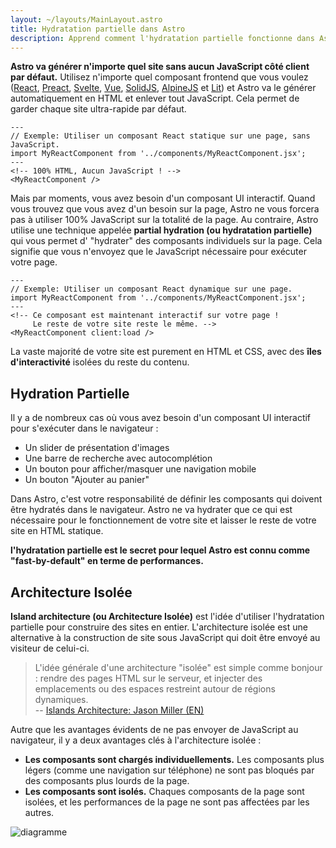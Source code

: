 ```yaml
---
layout: ~/layouts/MainLayout.astro
title: Hydratation partielle dans Astro
description: Apprend comment l'hydratation partielle fonctionne dans Astro avec l' "Island Architecture".
---
```


**Astro va générer n'importe quel site sans aucun JavaScript côté client par défaut.** Utilisez n'importe quel composant frontend que vous voulez ([React](https://reactjs.org/), [Preact](https://preactjs.com/), [Svelte](https://svelte.dev/), [Vue](https://vuejs.org/), [SolidJS](https://www.solidjs.com/), [AlpineJS](https://alpinejs.dev/) et [Lit](https://lit.dev/)) et Astro va le générer automatiquement en HTML et enlever tout JavaScript. Cela permet de garder chaque site ultra-rapide par défaut.

```astro
---
// Exemple: Utiliser un composant React statique sur une page, sans JavaScript.
import MyReactComponent from '../components/MyReactComponent.jsx';
---
<!-- 100% HTML, Aucun JavaScript ! -->
<MyReactComponent />
```

Mais par moments, vous avez besoin d'un composant UI interactif. Quand vous trouvez que vous avez d'un besoin sur la page, Astro ne vous forcera pas à utiliser 100% JavaScript sur la totalité de la page. Au contraire, Astro utilise une technique appelée **partial hydration (ou hydratation partielle)** qui vous permet d' "hydrater" des composants individuels sur la page. Cela signifie que vous n'envoyez que le JavaScript nécessaire pour exécuter votre page.

```astro
---
// Exemple: Utiliser un composant React dynamique sur une page.
import MyReactComponent from '../components/MyReactComponent.jsx';
---
<!-- Ce composant est maintenant interactif sur votre page !
     Le reste de votre site reste le même. -->
<MyReactComponent client:load />
```

La vaste majorité de votre site est purement en HTML et CSS, avec des **îles d'interactivité** isolées du reste du contenu.

## Hydration Partielle

Il y a de nombreux cas où vous avez besoin d'un composant UI interactif pour s'exécuter dans le navigateur :

- Un slider de présentation d'images
- Une barre de recherche avec autocomplétion
- Un bouton pour afficher/masquer une navigation mobile
- Un bouton "Ajouter au panier"

Dans Astro, c'est votre responsabilité de définir les composants qui doivent être hydratés dans le navigateur. Astro ne va hydrater que ce qui est nécessaire pour le fonctionnement de votre site et laisser le reste de votre site en HTML statique.

**l'hydratation partielle est le secret pour lequel Astro est connu comme "fast-by-default" en terme de performances.**

## Architecture Isolée

**Island architecture (ou Architecture Isolée)** est l'idée d'utiliser l'hydratation partielle pour construire des sites en entier. L'architecture isolée est une alternative à la construction de site sous JavaScript qui doit être envoyé au visiteur de celui-ci.

> L'idée générale d'une architecture "isolée" est simple comme bonjour : rendre des pages HTML sur le serveur, et injecter des emplacements ou des espaces restreint autour de régions dynamiques.
> <br/> -- [Islands Architecture: Jason Miller (EN)](https://jasonformat.com/islands-architecture/)

Autre que les avantages évidents de ne pas envoyer de JavaScript au navigateur, il y a deux avantages clés à l'architecture isolée :

- **Les composants sont chargés individuellements.** Les composants plus légers (comme une navigation sur téléphone) ne sont pas bloqués par des composants plus lourds de la page.
- **Les composants sont isolés.** Chaques composants de la page sont isolées, et les performances de la page ne sont pas affectées par les autres.

![diagramme](https://res.cloudinary.com/wedding-website/image/upload/v1596766231/islands-architecture-1.png "Diagramme de l'Architecture Isolée")
